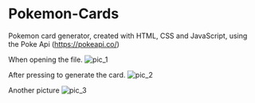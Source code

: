 # Pokemon-Cards
Pokemon card generator, created with HTML, CSS and JavaScript, using the Poke Api (https://pokeapi.co/)

When opening the file.
![pic_1](https://user-images.githubusercontent.com/101649374/228938584-2defea6d-373a-4ddc-8e67-cf3cbfa2b8bc.png)

After pressing to generate the card.
![pic_2](https://user-images.githubusercontent.com/101649374/228938649-5298d49a-8e91-47d5-b250-218f60a41a2e.png)

Another picture
![pic_3](https://user-images.githubusercontent.com/101649374/228938736-6dfc07b6-ec06-44e4-b1d7-2af3cb235265.png)
